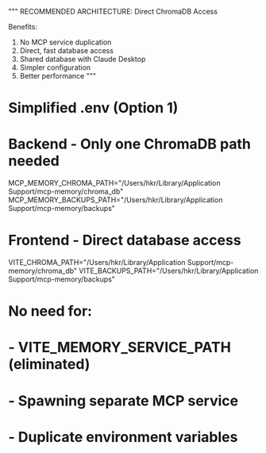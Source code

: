 """
RECOMMENDED ARCHITECTURE: Direct ChromaDB Access

Benefits:
1. No MCP service duplication
2. Direct, fast database access
3. Shared database with Claude Desktop
4. Simpler configuration
5. Better performance
"""

# Simplified .env (Option 1)
# Backend - Only one ChromaDB path needed
MCP_MEMORY_CHROMA_PATH="/Users/hkr/Library/Application Support/mcp-memory/chroma_db"
MCP_MEMORY_BACKUPS_PATH="/Users/hkr/Library/Application Support/mcp-memory/backups"

# Frontend - Direct database access
VITE_CHROMA_PATH="/Users/hkr/Library/Application Support/mcp-memory/chroma_db"
VITE_BACKUPS_PATH="/Users/hkr/Library/Application Support/mcp-memory/backups"

# No need for:
# - VITE_MEMORY_SERVICE_PATH (eliminated)
# - Spawning separate MCP service
# - Duplicate environment variables
